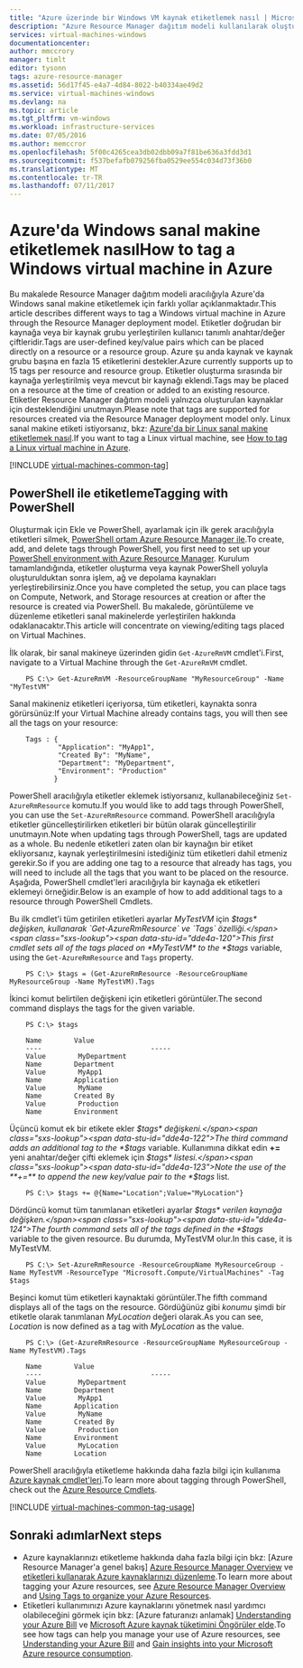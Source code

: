 ```yaml
---
title: "Azure üzerinde bir Windows VM kaynak etiketlemek nasıl | Microsoft Docs"
description: "Azure Resource Manager dağıtım modeli kullanılarak oluşturulmuş bir Windows sanal makinenin etiketleme hakkında bilgi edinin"
services: virtual-machines-windows
documentationcenter: 
author: mmccrory
manager: timlt
editor: tysonn
tags: azure-resource-manager
ms.assetid: 56d17f45-e4a7-4d84-8022-b40334ae49d2
ms.service: virtual-machines-windows
ms.devlang: na
ms.topic: article
ms.tgt_pltfrm: vm-windows
ms.workload: infrastructure-services
ms.date: 07/05/2016
ms.author: memccror
ms.openlocfilehash: 5f00c4265cea3db02dbb09a7f81be636a3fdd3d1
ms.sourcegitcommit: f537befafb079256fba0529ee554c034d73f36b0
ms.translationtype: MT
ms.contentlocale: tr-TR
ms.lasthandoff: 07/11/2017
---
```

# <a name="how-to-tag-a-windows-virtual-machine-in-azure"></a><span data-ttu-id="dde4a-103">Azure'da Windows sanal makine etiketlemek nasıl</span><span class="sxs-lookup"><span data-stu-id="dde4a-103">How to tag a Windows virtual machine in Azure</span></span>
<span data-ttu-id="dde4a-104">Bu makalede Resource Manager dağıtım modeli aracılığıyla Azure'da Windows sanal makine etiketlemek için farklı yollar açıklanmaktadır.</span><span class="sxs-lookup"><span data-stu-id="dde4a-104">This article describes different ways to tag a Windows virtual machine in Azure through the Resource Manager deployment model.</span></span> <span data-ttu-id="dde4a-105">Etiketler doğrudan bir kaynağa veya bir kaynak grubu yerleştirilen kullanıcı tanımlı anahtar/değer çiftleridir.</span><span class="sxs-lookup"><span data-stu-id="dde4a-105">Tags are user-defined key/value pairs which can be placed directly on a resource or a resource group.</span></span> <span data-ttu-id="dde4a-106">Azure şu anda kaynak ve kaynak grubu başına en fazla 15 etiketlerini destekler.</span><span class="sxs-lookup"><span data-stu-id="dde4a-106">Azure currently supports up to 15 tags per resource and resource group.</span></span> <span data-ttu-id="dde4a-107">Etiketler oluşturma sırasında bir kaynağa yerleştirilmiş veya mevcut bir kaynağı eklendi.</span><span class="sxs-lookup"><span data-stu-id="dde4a-107">Tags may be placed on a resource at the time of creation or added to an existing resource.</span></span> <span data-ttu-id="dde4a-108">Etiketler Resource Manager dağıtım modeli yalnızca oluşturulan kaynaklar için desteklendiğini unutmayın.</span><span class="sxs-lookup"><span data-stu-id="dde4a-108">Please note that tags are supported for resources created via the Resource Manager deployment model only.</span></span> <span data-ttu-id="dde4a-109">Linux sanal makine etiketi istiyorsanız, bkz: [Azure'da bir Linux sanal makine etiketlemek nasıl](../linux/tag.md?toc=%2fazure%2fvirtual-machines%2flinux%2ftoc.json).</span><span class="sxs-lookup"><span data-stu-id="dde4a-109">If you want to tag a Linux virtual machine, see [How to tag a Linux virtual machine in Azure](../linux/tag.md?toc=%2fazure%2fvirtual-machines%2flinux%2ftoc.json).</span></span>

[!INCLUDE [virtual-machines-common-tag](../../../includes/virtual-machines-common-tag.md)]

## <a name="tagging-with-powershell"></a><span data-ttu-id="dde4a-110">PowerShell ile etiketleme</span><span class="sxs-lookup"><span data-stu-id="dde4a-110">Tagging with PowerShell</span></span>
<span data-ttu-id="dde4a-111">Oluşturmak için Ekle ve PowerShell, ayarlamak için ilk gerek aracılığıyla etiketleri silmek, [PowerShell ortam Azure Resource Manager ile][PowerShell environment with Azure Resource Manager].</span><span class="sxs-lookup"><span data-stu-id="dde4a-111">To create, add, and delete tags through PowerShell, you first need to set up your [PowerShell environment with Azure Resource Manager][PowerShell environment with Azure Resource Manager].</span></span> <span data-ttu-id="dde4a-112">Kurulum tamamlandığında, etiketler oluşturma veya kaynak PowerShell yoluyla oluşturulduktan sonra işlem, ağ ve depolama kaynakları yerleştirebilirsiniz.</span><span class="sxs-lookup"><span data-stu-id="dde4a-112">Once you have completed the setup, you can place tags on Compute, Network, and Storage resources at creation or after the resource is created via PowerShell.</span></span> <span data-ttu-id="dde4a-113">Bu makalede, görüntüleme ve düzenleme etiketleri sanal makinelerde yerleştirilen hakkında odaklanacaktır.</span><span class="sxs-lookup"><span data-stu-id="dde4a-113">This article will concentrate on viewing/editing tags placed on Virtual Machines.</span></span>

<span data-ttu-id="dde4a-114">İlk olarak, bir sanal makineye üzerinden gidin `Get-AzureRmVM` cmdlet'i.</span><span class="sxs-lookup"><span data-stu-id="dde4a-114">First, navigate to a Virtual Machine through the `Get-AzureRmVM` cmdlet.</span></span>

        PS C:\> Get-AzureRmVM -ResourceGroupName "MyResourceGroup" -Name "MyTestVM"

<span data-ttu-id="dde4a-115">Sanal makineniz etiketleri içeriyorsa, tüm etiketleri, kaynakta sonra görürsünüz:</span><span class="sxs-lookup"><span data-stu-id="dde4a-115">If your Virtual Machine already contains tags, you will then see all the tags on your resource:</span></span>

        Tags : {
                "Application": "MyApp1",
                "Created By": "MyName",
                "Department": "MyDepartment",
                "Environment": "Production"
               }

<span data-ttu-id="dde4a-116">PowerShell aracılığıyla etiketler eklemek istiyorsanız, kullanabileceğiniz `Set-AzureRmResource` komutu.</span><span class="sxs-lookup"><span data-stu-id="dde4a-116">If you would like to add tags through PowerShell, you can use the `Set-AzureRmResource` command.</span></span> <span data-ttu-id="dde4a-117">PowerShell aracılığıyla etiketler güncelleştirilirken etiketleri bir bütün olarak güncelleştirilir unutmayın.</span><span class="sxs-lookup"><span data-stu-id="dde4a-117">Note when updating tags through PowerShell, tags are updated as a whole.</span></span> <span data-ttu-id="dde4a-118">Bu nedenle etiketleri zaten olan bir kaynağın bir etiket ekliyorsanız, kaynak yerleştirilmesini istediğiniz tüm etiketleri dahil etmeniz gerekir.</span><span class="sxs-lookup"><span data-stu-id="dde4a-118">So if you are adding one tag to a resource that already has tags, you will need to include all the tags that you want to be placed on the resource.</span></span> <span data-ttu-id="dde4a-119">Aşağıda, PowerShell cmdlet'leri aracılığıyla bir kaynağa ek etiketleri eklemeyi örneğidir.</span><span class="sxs-lookup"><span data-stu-id="dde4a-119">Below is an example of how to add additional tags to a resource through PowerShell Cmdlets.</span></span>

<span data-ttu-id="dde4a-120">Bu ilk cmdlet'i tüm getirilen etiketleri ayarlar *MyTestVM* için *$tags* değişken, kullanarak `Get-AzureRmResource` ve `Tags` özelliği.</span><span class="sxs-lookup"><span data-stu-id="dde4a-120">This first cmdlet sets all of the tags placed on *MyTestVM* to the *$tags* variable, using the `Get-AzureRmResource` and `Tags` property.</span></span>

        PS C:\> $tags = (Get-AzureRmResource -ResourceGroupName MyResourceGroup -Name MyTestVM).Tags

<span data-ttu-id="dde4a-121">İkinci komut belirtilen değişkeni için etiketleri görüntüler.</span><span class="sxs-lookup"><span data-stu-id="dde4a-121">The second command displays the tags for the given variable.</span></span>

        PS C:\> $tags

        Name        Value
        ----                           -----
        Value        MyDepartment
        Name        Department
        Value        MyApp1
        Name        Application
        Value        MyName
        Name        Created By
        Value        Production
        Name        Environment

<span data-ttu-id="dde4a-122">Üçüncü komut ek bir etikete ekler *$tags* değişkeni.</span><span class="sxs-lookup"><span data-stu-id="dde4a-122">The third command adds an additional tag to the *$tags* variable.</span></span> <span data-ttu-id="dde4a-123">Kullanımına dikkat edin  **+=**  yeni anahtar/değer çifti eklemek için *$tags* listesi.</span><span class="sxs-lookup"><span data-stu-id="dde4a-123">Note the use of the **+=** to append the new key/value pair to the *$tags* list.</span></span>

        PS C:\> $tags += @{Name="Location";Value="MyLocation"}

<span data-ttu-id="dde4a-124">Dördüncü komut tüm tanımlanan etiketleri ayarlar *$tags* verilen kaynağa değişken.</span><span class="sxs-lookup"><span data-stu-id="dde4a-124">The fourth command sets all of the tags defined in the *$tags* variable to the given resource.</span></span> <span data-ttu-id="dde4a-125">Bu durumda, MyTestVM olur.</span><span class="sxs-lookup"><span data-stu-id="dde4a-125">In this case, it is MyTestVM.</span></span>

        PS C:\> Set-AzureRmResource -ResourceGroupName MyResourceGroup -Name MyTestVM -ResourceType "Microsoft.Compute/VirtualMachines" -Tag $tags

<span data-ttu-id="dde4a-126">Beşinci komut tüm etiketleri kaynaktaki görüntüler.</span><span class="sxs-lookup"><span data-stu-id="dde4a-126">The fifth command displays all of the tags on the resource.</span></span> <span data-ttu-id="dde4a-127">Gördüğünüz gibi *konumu* şimdi bir etiketle olarak tanımlanan *MyLocation* değeri olarak.</span><span class="sxs-lookup"><span data-stu-id="dde4a-127">As you can see, *Location* is now defined as a tag with *MyLocation* as the value.</span></span>

        PS C:\> (Get-AzureRmResource -ResourceGroupName MyResourceGroup -Name MyTestVM).Tags

        Name        Value
        ----                           -----
        Value        MyDepartment
        Name        Department
        Value        MyApp1
        Name        Application
        Value        MyName
        Name        Created By
        Value        Production
        Name        Environment
        Value        MyLocation
        Name        Location

<span data-ttu-id="dde4a-128">PowerShell aracılığıyla etiketleme hakkında daha fazla bilgi için kullanıma [Azure kaynak cmdlet'leri][Azure Resource Cmdlets].</span><span class="sxs-lookup"><span data-stu-id="dde4a-128">To learn more about tagging through PowerShell, check out the [Azure Resource Cmdlets][Azure Resource Cmdlets].</span></span>

[!INCLUDE [virtual-machines-common-tag-usage](../../../includes/virtual-machines-common-tag-usage.md)]

## <a name="next-steps"></a><span data-ttu-id="dde4a-129">Sonraki adımlar</span><span class="sxs-lookup"><span data-stu-id="dde4a-129">Next steps</span></span>
* <span data-ttu-id="dde4a-130">Azure kaynaklarınızı etiketleme hakkında daha fazla bilgi için bkz: [Azure Resource Manager'a genel bakış] [ Azure Resource Manager Overview] ve [etiketleri kullanarak Azure kaynaklarınızı düzenleme][Using Tags to organize your Azure Resources].</span><span class="sxs-lookup"><span data-stu-id="dde4a-130">To learn more about tagging your Azure resources, see [Azure Resource Manager Overview][Azure Resource Manager Overview] and [Using Tags to organize your Azure Resources][Using Tags to organize your Azure Resources].</span></span>
* <span data-ttu-id="dde4a-131">Etiketleri kullanımınızı Azure kaynaklarını yönetmek nasıl yardımcı olabileceğini görmek için bkz: [Azure faturanızı anlamak] [ Understanding your Azure Bill] ve [Microsoft Azure kaynak tüketimini Öngörüler elde][Gain insights into your Microsoft Azure resource consumption].</span><span class="sxs-lookup"><span data-stu-id="dde4a-131">To see how tags can help you manage your use of Azure resources, see [Understanding your Azure Bill][Understanding your Azure Bill] and [Gain insights into your Microsoft Azure resource consumption][Gain insights into your Microsoft Azure resource consumption].</span></span>

[PowerShell environment with Azure Resource Manager]: ../../azure-resource-manager/powershell-azure-resource-manager.md
[Azure Resource Cmdlets]: https://msdn.microsoft.com/library/azure/dn757692.aspx
[Azure Resource Manager Overview]: ../../azure-resource-manager/resource-group-overview.md
[Using Tags to organize your Azure Resources]: ../../azure-resource-manager/resource-group-using-tags.md
[Understanding your Azure Bill]: ../../billing/billing-understand-your-bill.md
[Gain insights into your Microsoft Azure resource consumption]: ../../billing/billing-usage-rate-card-overview.md
